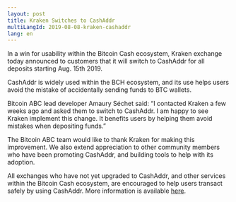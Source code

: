 ```yaml
---
layout: post
title: Kraken Switches to CashAddr
multiLangId: 2019-08-08-kraken-cashaddr
lang: en
---
```


In a win for usability within the Bitcoin Cash ecosystem, Kraken exchange today announced to customers that it will switch to CashAddr for all deposits starting Aug. 15th 2019.

CashAddr is widely used within the BCH ecosystem, and its use helps users avoid the mistake of accidentally sending funds to BTC wallets.

Bitcoin ABC lead developer Amaury Séchet said: “I contacted Kraken a few weeks ago and asked them to switch to CashAddr. I am happy to see Kraken implement this change. It benefits users by helping them avoid mistakes when depositing funds.”

The Bitcoin ABC team would like to thank Kraken for making this improvement. We also extend appreciation to other community members who have been promoting CashAddr, and building tools to help with its adoption.

All exchanges who have not yet upgraded to CashAddr, and other services within the Bitcoin Cash ecosystem, are encouraged to help users transact safely by using CashAddr. More information is available [here](https://www.bitcoinabc.org/2018-01-14-CashAddr/).
